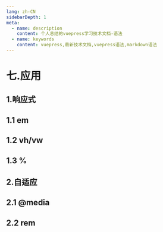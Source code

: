 ```yaml
---
lang: zh-CN
sidebarDepth: 1
meta:
  - name: description
    content: 个人总结的vuepress学习技术文档-语法
  - name: keywords
    content: vuepress,最新技术文档,vuepress语法,markdown语法
---
```


# 七.应用

## 1.响应式

## 1.1 em

## 1.2 vh/vw

## 1.3 %

## 2.自适应

## 2.1 @media

## 2.2 rem
